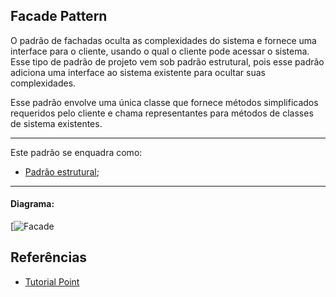 ## Facade Pattern

O padrão de fachadas oculta as complexidades do sistema e fornece uma interface para o cliente, usando o qual o cliente pode acessar o sistema. 
Esse tipo de padrão de projeto vem sob padrão estrutural, pois esse padrão adiciona uma interface ao sistema existente para ocultar suas complexidades.

Esse padrão envolve uma única classe que fornece métodos simplificados requeridos pelo cliente e chama representantes para métodos de classes de sistema existentes.




-----
Este padrão se enquadra como:
- [Padrão estrutural](https://github.com/araujoit/design_patterns#estrutural);
-----



#### Diagrama:
[![Facade](https://www.tutorialspoint.com/design_pattern/images/facade_pattern_uml_diagram.jpg)



Referências
----
* [Tutorial Point](https://www.tutorialspoint.com/design_pattern/facade_pattern.htm)

